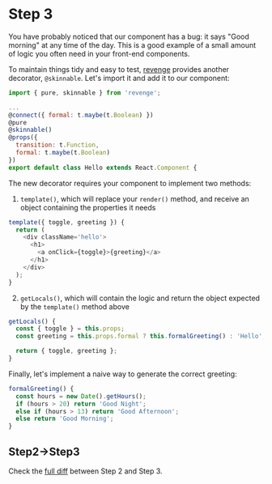 # Step 3

You have probably noticed that our component has a bug: it says "Good morning" at any time of the day. This is a good example of a small amount of logic you often need in your front-end components.

To maintain things tidy and easy to test, [revenge](https://github.com/buildo/revenge) provides another decorator, `@skinnable`. Let's import it and add it to our component:

```js
import { pure, skinnable } from 'revenge';

...
@connect({ formal: t.maybe(t.Boolean) })
@pure
@skinnable()
@props({
  transition: t.Function,
  formal: t.maybe(t.Boolean)
})
export default class Hello extends React.Component {
```

The new decorator requires your component to implement two methods:

1. `template()`, which will replace your `render()` method, and receive an object containing the properties it needs

```js
template({ toggle, greeting }) {
  return (
    <div className='hello'>
      <h1>
        <a onClick={toggle}>{greeting}</a>
      </h1>
    </div>
  );
}
```

2. `getLocals()`, which will contain the logic and return the object expected by the `template()` method above

```js
getLocals() {
  const { toggle } = this.props;
  const greeting = this.props.formal ? this.formalGreeting() : 'Hello';

  return { toggle, greeting };
}
```

Finally, let's implement a naive way to generate the correct greeting:

```js
formalGreeting() {
  const hours = new Date().getHours();
  if (hours > 20) return 'Good Night';
  else if (hours > 13) return 'Good Afternoon';
  else return 'Good Morning';
}
```

## Step2->Step3
Check the [full diff](https://github.com/buildo/webseed/compare/tutorial-step2...tutorial-step3) between Step 2 and Step 3.